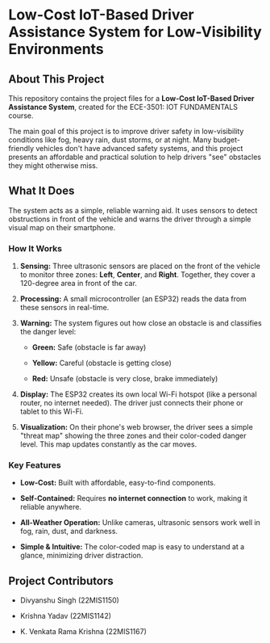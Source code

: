 Low-Cost IoT-Based Driver Assistance System for Low-Visibility Environments
===========================================================================

About This Project
------------------

This repository contains the project files for a **Low-Cost IoT-Based Driver Assistance System**, created for the ECE-3501: IOT FUNDAMENTALS course.

The main goal of this project is to improve driver safety in low-visibility conditions like fog, heavy rain, dust storms, or at night. Many budget-friendly vehicles don't have advanced safety systems, and this project presents an affordable and practical solution to help drivers "see" obstacles they might otherwise miss.

What It Does
------------

The system acts as a simple, reliable warning aid. It uses sensors to detect obstructions in front of the vehicle and warns the driver through a simple visual map on their smartphone.

### How It Works

1.  **Sensing:** Three ultrasonic sensors are placed on the front of the vehicle to monitor three zones: **Left**, **Center**, and **Right**. Together, they cover a 120-degree area in front of the car.
    
2.  **Processing:** A small microcontroller (an ESP32) reads the data from these sensors in real-time.
    
3.  **Warning:** The system figures out how close an obstacle is and classifies the danger level:
    
    *   **Green:** Safe (obstacle is far away)
        
    *   **Yellow:** Careful (obstacle is getting close)
        
    *   **Red:** Unsafe (obstacle is very close, brake immediately)
        
4.  **Display:** The ESP32 creates its own local Wi-Fi hotspot (like a personal router, no internet needed). The driver just connects their phone or tablet to this Wi-Fi.
    
5.  **Visualization:** On their phone's web browser, the driver sees a simple "threat map" showing the three zones and their color-coded danger level. This map updates constantly as the car moves.
    

### Key Features

*   **Low-Cost:** Built with affordable, easy-to-find components.
    
*   **Self-Contained:** Requires **no internet connection** to work, making it reliable anywhere.
    
*   **All-Weather Operation:** Unlike cameras, ultrasonic sensors work well in fog, rain, dust, and darkness.
    
*   **Simple & Intuitive:** The color-coded map is easy to understand at a glance, minimizing driver distraction.
    

Project Contributors
--------------------

*   Divyanshu Singh (22MIS1150)
    
*   Krishna Yadav (22MIS1142)
    
*   K. Venkata Rama Krishna (22MIS1167)
